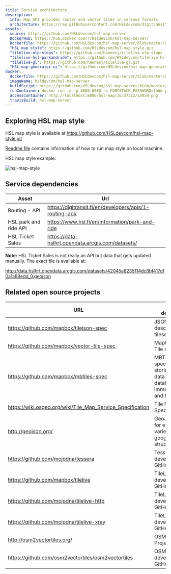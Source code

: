 ```yaml
---
title: Service architecture
description:
  info: Map API provides raster and vector tiles in various formats.
  architecture: https://raw.githubusercontent.com/HSLdevcom/digitransit-site/master/pages/en/developers/service-catalogue/apis/map-api/architecture.xml
assets:
  source: https://github.com/HSLdevcom/hsl-map-server
  DockerHub: https://hub.docker.com/r/hsldevcom/hsl-map-server/
  Dockerfile: https://github.com/HSLdevcom/hsl-map-server/blob/master/Dockerfile
  "HSL map style": https://github.com/HSLdevcom/hsl-map-style.git
  "tilelive-otp-stops": https://github.com/hannesj/tilelive-otp-stops
  "tilelive-hsl-parkandride": https://github.com/HSLdevcom/tilelive-hsl-parkandride
  "tilelive-gl": https://github.com/hannesj/tilelive-gl.git
  "HSL-map-generator-ui": https://github.com/HSLdevcom/hsl-map-generator-ui
docker:
  dockerfile: https://github.com/HSLdevcom/hsl-map-server/blob/master/Dockerfile
  imageName: hsldevcom/hsl-map-server
  buildScript: https://github.com/HSLdevcom/hsl-map-server/blob/master/travis-build.sh
  runContainer: docker run -d -p 8080:8080 -e FONTSTACK_PASSWORD={add password here} --name hsl-map-server hsldevcom/hsl-map-server
  accessContainer: http://localhost:8080/hsl-map/16/37313/18958.png
  travisBuild: hsl-map-server 
---
```


## Exploring HSL map style

HSL map style is available at https://github.com/HSLdevcom/hsl-map-style.git

[Readme file](https://github.com/HSLdevcom/hsl-map-style/blob/master/README.md) contains information of how to run map style on local machine.

HSL map style example:

![hsl-map-style](http://api.digitransit.fi/hsl-map/16/37311/18963@2x.png)

## Service dependencies
| Asset                  |  Url                                                        |
|------------------------|-------------------------------------------------------------|
| Routing - API          | https://digitransit.fi/en/developers/apis/1-routing-api/
| HSL park and ride API  | https://www.hsl.fi/en/information/park-and-ride
| HSL Ticket Sales       | https://data-hslhrt.opendata.arcgis.com/datasets/

**Note:** HSL Ticket Sales is not really an API but data that gets updated manually. The exact file is available at:

http://data.hslhrt.opendata.arcgis.com/datasets/42045a8235114dc8bf417df0a1a89edd_0.geojson

## Related open source projects 

| URL                                                        | Project description                     |
|------------------------------------------------------------|-----------------------------------------|
| https://github.com/mapbox/tilejson-spec                    | JSON format for describing map tilesets
| https://github.com/mapbox/vector-tile-spec                 | Mapbox Vector Tile specification 
| https://github.com/mapbox/mbtiles-spec                     | MBTiles specification for storing tiled map data in SQLite databases for immediate usage and for transfer
| https://wiki.osgeo.org/wiki/Tile_Map_Service_Specification | Tile Map Service Specification
| http://geojson.org/                                       | GeoJSON format for encoding a variety of geographic data structures
| https://github.com/mojodna/tessera                         | Tessera development on GitHub
| https://github.com/mapbox/tilelive                         | TileLive development on GitHub
| https://github.com/mojodna/tilelive-http                   | TileLive http developement on GitHub
| https://github.com/mojodna/tilelive-xray                   | TileLive xray development on GitHub
| http://osm2vectortiles.org/                               | OSM2VectorTiles Project
| https://github.com/osm2vectortiles/osm2vectortiles         | OSM2VectorTiles development on GitHub
